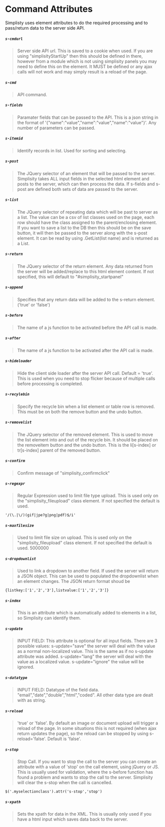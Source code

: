 ﻿# Command Attributes

Simplisty uses element attributes to do the required processing and to pass/return data to the server side API.  

##### ```s-cmdurl```  
>Server side API url. This is saved to a cookie when used. If you are using "simplisityStartUp" then this should be defined in there, however from a module which is not using simplisity panels you may need to define this on the element. It MUST be defined or any ajax calls will not work and may simply result is a reload of the page.

##### ```s-cmd```  
>API command.

##### ```s-fields```  
>Paramater fields that can be passed to the API. This is a json string in the format of '{"name":"value","name":"value","name":"value"}'. Any number of parameters can be passed.

##### ```s-itemid```  
>Identify records in list. Used for sorting and selecting.

##### ```s-post```  
>The JQuery selector of an element that will be passed to the server. Simplisity takes ALL input fields in the selected html element and posts to the server, which can then process the data. If s-fields and s-post are defined both sets of data are passed to the server.

##### ```s-list```  
>The JQuery selector of repeating data which will be past to server as a list. The value can be a csv of list classes used on the page, each row should have the class assigned to the parent/enclosing element. If you want to save a list to the DB then this should be on the save button, it will then be passed to the server along with the s-post element. It can be read by using <SimplisityInfo>.GetList(list name) and is returned as a List<SimplisityInfo>.  

##### ```s-return```  
>The JQuery selector of the return element. Any data returned from the server will be added/replace to this html element content. If not specified, this will default to "#simplisity_startpanel"  

##### ```s-append```  
>Specifies that any return data will be added to the s-return element. ('true' or 'false')  

##### ```s-before```  
>The name of a js function to be activated before the API call is made.  

##### ```s-after```  
>The name of a js function to be activated after the API call is made.  

##### ```s-hideloader```  
>Hide the client side loader after the server API call. Default = 'true'. This is used when you need to stop flicker because of multiple calls before processing is completed.  

##### ```s-recylebin```  
>Specify the recycle bin when a list element or table row is removed. This must be on both the remove button and the undo button.  

##### ```s-removelist```  
>The JQuery selector of the removed element. This is used to move the list element into and out of the recycle bin. It should be placed on the removeitem button and the undo button. This is the li[s-index] or tr[s-index] parent of the removed button.  

##### ```s-confirm```  
>Confirm message of "simplisity_confirmclick"  

##### ```s-regexpr```  
>Regular Expression used to limit file type upload. This is used only on the "simplisity_fileupload" class element. If not specified the default is used.    
```
'/(\.|\/)(gif|jpe?g|png|pdf)$/i'
```


##### ```s-maxfilesize```  
>Used to limit file size on upload. This is used only on the "simplisity_fileupload" class element. If not specified the default is used. 5000000  

##### ```s-dropdownlist```  
>Used to link a dropdown to another field. If used the server will return a JSON object. This can be used to populated the dropdownlist when an element changes. The JSON return format shoud be   
```
{listkey:['1','2','3'],listvalue:['1','2','3']}
```


##### ```s-index```  
>This is an attribute which is automatically added to elements in a list, so Simplisity can identify them.  

##### ```s-update```  
>INPUT FIELD: This attribute is optional for all input fields. There are 3 possible values: s-update="save" the server will deal with the value as a normal non-localized value. This is the same as if no s-update attribute was added. s-update="lang" the server will deal with the value as a localized value. s-update="ignore" the value will be ignored.  

##### ```s-datatype```  
>INPUT FIELD: Datatype of the field data. "email","date","double","html","coded". All other data type are dealt with as string.  

##### ```s-reload```  
>'true' or 'false'. By default an image or document upload will trigger a reload of the page. In some situations this is not required (when ajax return updates the page), so the reload can be stopped by using s-reload='false'. Default is 'false'.  

##### ```s-stop```  
>Stop Call. If you want to stop the call to the server you can create an attribute with a value of 'stop' on the call element, using jQuery or JS. This is usually used for validation, where the s-before function has found a problem and wants to stop the call to the server. Simplisity will clear the s-stop when the call is cancelled. 
```
$('.myselectionclass').attr('s-stop','stop')
```


##### ```s-xpath```  
>Sets the xpath for data in the XML. This is usually only used if you have a html input which saves data back to the server.  

